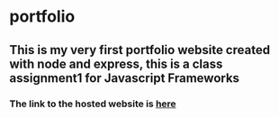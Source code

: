 # portfolio
<h2>This is my very first portfolio website created with node and express, this is a class assignment1 for Javascript Frameworks</h2>
<h3>The link to the hosted website is <a href="https://aryaportfolio.onrender.com/">here</a></h3>
